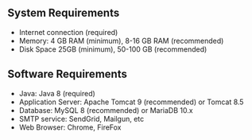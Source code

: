 ## System Requirements
* Internet connection (required)
* Memory: 4 GB RAM (minimum), 8-16 GB RAM (recommended)
* Disk Space 25GB (minimum), 50-100 GB (recommended)

## Software Requirements
* Java: Java 8 (required)
* Application Server: Apache Tomcat 9 (recommended) or Tomcat 8.5 
* Database: MySQL 8 (recommended) or MariaDB 10.x 
* SMTP service: SendGrid, Mailgun, etc  
* Web Browser: Chrome, FireFox

